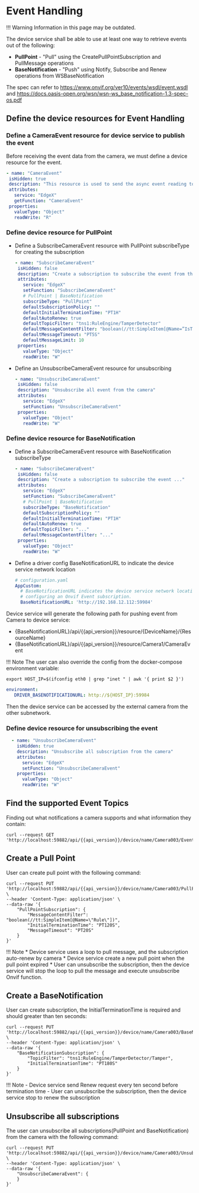 # Event Handling

!!! Warning
      Information in this page may be outdated.

The device service shall be able to use at least one way to retrieve events out of the following:
* **PullPoint** - "Pull" using the CreatePullPointSubscription and PullMessage operations
* **BaseNotification** - "Push" using Notify, Subscribe and Renew operations from WSBaseNotification

The spec can refer to https://www.onvif.org/ver10/events/wsdl/event.wsdl and https://docs.oasis-open.org/wsn/wsn-ws_base_notification-1.3-spec-os.pdf


## Define the device resources for Event Handling

### Define a CameraEvent resource for device service to publish the event
Before receiving the event data from the camera, we must define a device resource for the event.
```yaml
- name: "CameraEvent"
 isHidden: true
 description: "This resource is used to send the async event reading to north bound"
 attributes:
   service: "EdgeX"
   getFunction: "CameraEvent"
 properties:
   valueType: "Object"
   readWrite: "R"
```

### Define device resource for PullPoint

* Define a SubscribeCameraEvent resource with PullPoint subscribeType for creating the subscription
    ```yaml
    - name: "SubscribeCameraEvent"
     isHidden: false
     description: "Create a subscription to subscribe the event from the camera"
     attributes:
       service: "EdgeX"
       setFunction: "SubscribeCameraEvent"
       # PullPoint | BaseNotification
       subscribeType: "PullPoint"
       defaultSubscriptionPolicy: ""
       defaultInitialTerminationTime: "PT1H"
       defaultAutoRenew: true
       defaultTopicFilter: "tns1:RuleEngine/TamperDetector"
       defaultMessageContentFilter: "boolean(//tt:SimpleItem[@Name=”IsTamper”])"
       defaultMessageTimeout: "PT5S"
       defaultMessageLimit: 10
     properties:
       valueType: "Object"
       readWrite: "W"
    ```

* Define an UnsubscribeCameraEvent resource for unsubscribing
    ```yaml
    - name: "UnsubscribeCameraEvent"
     isHidden: false
     description: "Unsubscribe all event from the camera"
     attributes:
       service: "EdgeX"
       setFunction: "UnsubscribeCameraEvent"
     properties:
       valueType: "Object"
       readWrite: "W"
    ```

### Define device resource for BaseNotification

* Define a SubscribeCameraEvent resource with BaseNotification subscribeType
    ```yaml
    - name: "SubscribeCameraEvent"
     isHidden: false
     description: "Create a subscription to subscribe the event ..."
     attributes:
       service: "EdgeX"
       setFunction: "SubscribeCameraEvent"
       # PullPoint | BaseNotification
       subscribeType: "BaseNotification"
       defaultSubscriptionPolicy: ""
       defaultInitialTerminationTime: "PT1H"
       defaultAutoRenew: true
       defaultTopicFilter: "..."
       defaultMessageContentFilter: "..."
     properties:
       valueType: "Object"
       readWrite: "W"
    ```

* Define a driver config BaseNotificationURL to indicate the device service network location
    ```yaml
    # configuration.yaml
    AppCustom:
      # BaseNotificationURL indicates the device service network location (which should be accessible from onvif devices on the network), when
      # configuring an Onvif Event subscription.
      BaseNotificationURL: 'http://192.168.12.112:59984'
    ```

Device service will generate the following path for pushing event from Camera to device service:
- {BaseNotificationURL}/api/{{api_version}}/resource/{DeviceName}/{ResourceName}
- {BaseNotificationURL}/api/{{api_version}}/resource/Camera1/CameraEvent

!!! Note 
    The user can also override the config from the docker-compose environment variable:
```shell
export HOST_IP=$(ifconfig eth0 | grep "inet " | awk '{ print $2 }')
```
```yaml
environment:
   DRIVER_BASENOTIFICATIONURL: http://${HOST_IP}:59984
```
Then the device service can be accessed by the external camera from the other subnetwork.

### Define device resource for unsubscribing the event
```yaml
  - name: "UnsubscribeCameraEvent"
    isHidden: true
    description: "Unsubscribe all subscription from the camera"
    attributes:
      service: "EdgeX"
      setFunction: "UnsubscribeCameraEvent"
    properties:
      valueType: "Object"
      readWrite: "W"
```

## Find the supported Event Topics
Finding out what notifications a camera supports and what information they contain:

```shell
curl --request GET 'http://localhost:59882/api/{{api_version}}/device/name/Camera003/EventProperties'
```

## Create a Pull Point
User can create pull point with the following command:
```shell
curl --request PUT 'http://localhost:59882/api/{{api_version}}/device/name/Camera003/PullPointSubscription' \
--header 'Content-Type: application/json' \
--data-raw '{
    "PullPointSubscription": {
        "MessageContentFilter": "boolean(//tt:SimpleItem[@Name=\"Rule\"])",
        "InitialTerminationTime": "PT120S",
        "MessageTimeout": "PT20S"
    }
}'
```

!!! Note
    * Device service uses a loop to pull message, and the subscription auto-renew by camera
    * Device service create a new pull point when the pull point expired
    * User can unsubscribe the subscription, then the device service will stop the loop to pull the message and execute unsubscribe Onvif function.

## Create a BaseNotification
User can create subscription, the InitialTerminationTime is required and should greater than ten seconds:
```shell
curl --request PUT 'http://localhost:59882/api/{{api_version}}/device/name/Camera003/BaseNotificationSubscription' \
--header 'Content-Type: application/json' \
--data-raw '{
    "BaseNotificationSubscription": {
        "TopicFilter": "tns1:RuleEngine/TamperDetector/Tamper",
        "InitialTerminationTime": "PT180S"
    }
}'
```

!!! Note
    - Device service send Renew request every ten second before termination time
    - User can unsubscribe the subscription, then the device service stop to renew the subscription 

## Unsubscribe all subscriptions
The user can unsubscribe all subscriptions(PullPoint and BaseNotification) from the camera with the following command:
```shell
curl --request PUT 'http://localhsot:59882/api/{{api_version}}/device/name/Camera003/UnsubscribeCameraEvent' \
--header 'Content-Type: application/json' \
--data-raw '{
    "UnsubscribeCameraEvent": {
    }
}'
```
